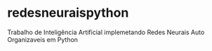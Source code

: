 # redesneuraispython
Trabalho de Inteligência Artificial implemetando Redes Neurais Auto Organizaveis em Python
